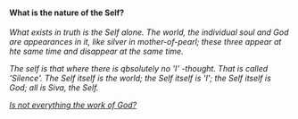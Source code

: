 #### What is the nature of the Self?

_What exists in truth is the Self alone. The world, the individual soul and God are appearances in it, like silver in mother-of-pearl; these three appear at hte same time and disappear at the same time._

_The self is that where there is qbsolutely no 'I' -thought. That is called 'Silence'. The Self itself is the world; the Self itself is 'I'; the Self itself is God; all is Siva, the Self._

[_Is not everything the work of God?_](Question17.md)
